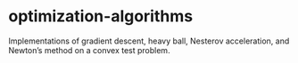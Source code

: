 # optimization-algorithms
Implementations of gradient descent, heavy ball, Nesterov acceleration, and Newton’s method on a convex test problem.
